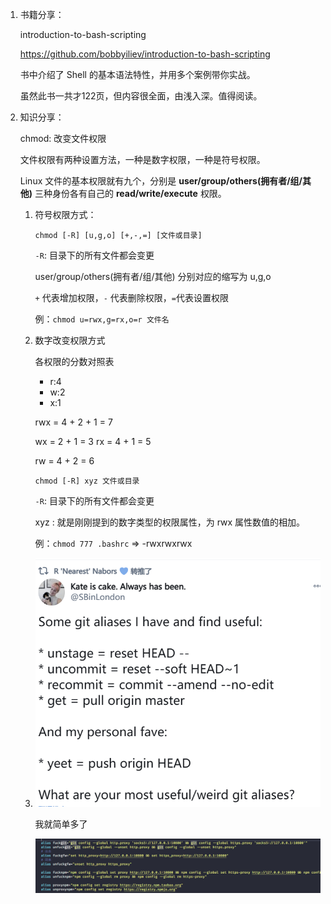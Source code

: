 1. 书籍分享：

   introduction-to-bash-scripting

   https://github.com/bobbyiliev/introduction-to-bash-scripting

   书中介绍了 Shell 的基本语法特性，并用多个案例带你实战。

   虽然此书一共才122页，但内容很全面，由浅入深。值得阅读。
   
2. 知识分享：

   chmod: 改变文件权限

   文件权限有两种设置方法，一种是数字权限，一种是符号权限。

   Linux 文件的基本权限就有九个，分别是 **user/group/others(拥有者/组/其他)** 三种身份各有自己的 **read/write/execute** 权限。

   1. 符号权限方式：

      `chmod [-R] [u,g,o] [+,-,=] [文件或目录]`

      `-R`: 目录下的所有文件都会变更

      user/group/others(拥有者/组/其他) 分别对应的缩写为 u,g,o

      `+` 代表增加权限，`-` 代表删除权限，`=`代表设置权限

      例：`chmod u=rwx,g=rx,o=r 文件名`

   2. 数字改变权限方式

      各权限的分数对照表

      - r:4
      - w:2
      - x:1

      rwx = 4 + 2 + 1 = 7

      wx = 2 + 1 = 3
      rx = 4 + 1 = 5

      rw = 4 + 2 = 6

      `chmod [-R] xyz 文件或目录`

      `-R`: 目录下的所有文件都会变更

      xyz : 就是刚刚提到的数字类型的权限属性，为 rwx 属性数值的相加。

      例：`chmod 777 .bashrc` => -rwxrwxrwx
      
   3. ![image-20201202194022778](docs/image-20201202194022778.png)
   
      我就简单多了
   
      ![image-20201202194044134](docs/image-20201202194044134.png)